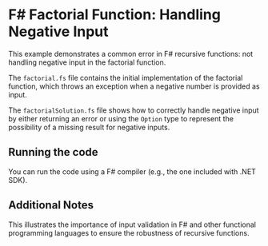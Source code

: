 # F# Factorial Function: Handling Negative Input

This example demonstrates a common error in F# recursive functions: not handling negative input in the factorial function.

The `factorial.fs` file contains the initial implementation of the factorial function, which throws an exception when a negative number is provided as input.

The `factorialSolution.fs` file shows how to correctly handle negative input by either returning an error or using the `Option` type to represent the possibility of a missing result for negative inputs.

## Running the code

You can run the code using a F# compiler (e.g., the one included with .NET SDK).

## Additional Notes

This illustrates the importance of input validation in F# and other functional programming languages to ensure the robustness of recursive functions.